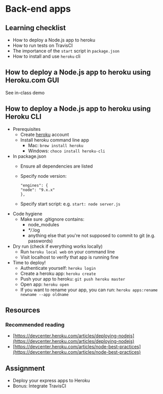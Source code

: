# Back-end apps

## Learning checklist

* How to deploy a Node.js app to heroku
* How to run tests on TravisCI
* The importance of the `start` script in `package.json`
* How to install and use `heroku` cli

## How to deploy a Node.js app to heroku using Heroku.com GUI

See in-class demo

## How to deploy a Node.js app to heroku using Heroku CLI

* Prerequisites
  * Create [heroku](https://dashboard.heroku.com) account
  * Install heroku command line app
    * Mac: `brew install heroku` 
    * Windows: `choco install heroku-cli`
* In package.json
  * Ensure all dependencies are listed
  * Specify node version:

    ```text
    "engines": {
    "node": "9.x.x"
    },
    ```

  * Specify start script: e.g. `start: node server.js`
* Code hygiene
  * Make sure .gitignore contains:
    * node\_modules
    * _\*/_.log 
    * anything else that you're not supposed to commit to git \(e.g. passwords\)
* Dry run \(check if everything works locally\)
  * Run `heroku local web` on your command line
  * Visit localhost to verify that app is running fine
* Time to deploy!
  * Authenticate yourself: `heroku login`
  * Create a heroku app: `heroku create`
  * Push your app to heroku: `git push heroku master`
  * Open app: `heroku open`
  * If you want to rename your app, you can run: `heroku apps:rename newname --app oldname`

## Resources

### Recommended reading

* [https://devcenter.heroku.com/articles/deploying-nodejs](https://devcenter.heroku.com/articles/deploying-nodejs)
* [https://devcenter.heroku.com/articles/node-best-practices](https://devcenter.heroku.com/articles/node-best-practices)

## Assignment

* Deploy your express apps to Heroku
* Bonus: Integrate TravisCI

